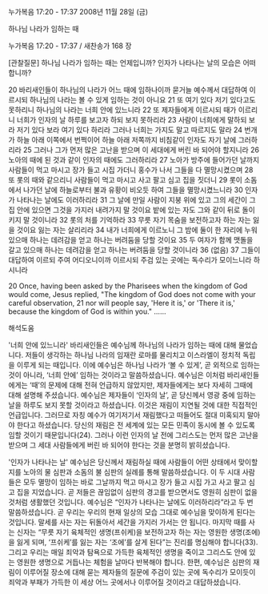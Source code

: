 누가복음 17:20 - 17:37 
2008년 11월 28일 (금)

하나님 나라가 임하는 때



누가복음 17:20 - 17:37 / 새찬송가 168 장


[관찰질문]
하나님 나라가 임하는 때는 언제입니까? 
인자가 나타나는 날의 모습은 어떠합니까?   

20 바리새인들이 하나님의 나라가 어느 때에 임하나이까 묻거늘 예수께서 대답하여 이르시되 하나님의 나라는 볼 수 있게 임하는 것이 아니요 
21 또 여기 있다 저기 있다고도 못하리니 하나님의 나라는 너희 안에 있느니라 
22 또 제자들에게 이르시되 때가 이르리니 너희가 인자의 날 하루를 보고자 하되 보지 못하리라 
23 사람이 너희에게 말하되 보라 저기 있다 보라 여기 있다 하리라 그러나 너희는 가지도 말고 따르지도 말라 
24 번개가 하늘 아래 이쪽에서 번쩍이어 하늘 아래 저쪽까지 비침같이 인자도 자기 날에 그러하리라 
25 그러나 그가 먼저 많은 고난을 받으며 이 세대에게 버린 바 되어야 할지니라 
26 노아의 때에 된 것과 같이 인자의 때에도 그러하리라 
27 노아가 방주에 들어가던 날까지 사람들이 먹고 마시고 장가 들고 시집 가더니 홍수가 나서 그들을 다 멸망시켰으며 
28 또 롯의 때와 같으리니 사람들이 먹고 마시고 사고 팔고 심고 집을 짓더니 
29 롯이 소돔에서 나가던 날에 하늘로부터 불과 유황이 비오듯 하여 그들을 멸망시켰느니라 
30 인자가 나타나는 날에도 이러하리라 
31 그 날에 만일 사람이 지붕 위에 있고 그의 세간이 그 집 안에 있으면 그것을 가지러 내려가지 말 것이요 밭에 있는 자도 그와 같이 뒤로 돌이키지 말 것이니라 
32 롯의 처를 기억하라 
33 무릇 자기 목숨을 보전하고자 하는 자는 잃을 것이요 잃는 자는 살리리라 
34 내가 너희에게 이르노니 그 밤에 둘이 한 자리에 누워 있으매 하나는 데려감을 얻고 하나는 버려둠을 당할 것이요 
35 두 여자가 함께 맷돌을 갈고 있으매 하나는 데려감을 얻고 하나는 버려둠을 당할 것이니라 
36 (없음) 
37 그들이 대답하여 이르되 주여 어디오니이까 이르시되 주검 있는 곳에는 독수리가 모이느니라 하시니라 

20 Once, having been asked by the Pharisees when the kingdom of God would come, Jesus replied, "The kingdom of God does not come with your careful observation, 
21 nor will people say, 'Here it is,' or 'There it is,' because the kingdom of God is within you." ......

해석도움





'너희 안에 있느니라'
 바리새인들은 예수님께 하나님의 나라가 임하는 때에 대해 물었습니다. 저들이 생각하는 하나님 나라의 임재란 로마를 물리치고 이스라엘이 정치적 독립을 이루게 되는 때입니다. 이에 예수님은 하나님 나라가 ‘볼 수 있게’, 곧 외적으로 임하는 것이 아니라, ‘너희 안에’ 임하는 것이라고 말씀하셨습니다. 예수님은 이처럼 바리새인들에게는 ‘때’의 문제에 대해 전혀 언급하지 않았지만, 제자들에게는 보다 자세히 그때에 대해 설명해 주셨습니다. 예수님은 제자들이 ‘인자의 날’, 곧 당신께서 영광 중에 임하는 날을 하루도 보지 못할 것이라고 하셨습니다. 이것은 재림이 지연될 것에 대한 직접적인 언급입니다. 그러므로 자칭 예수가 여기저기서 재림했다고 떠들어도 절대 미혹되지 말아야 한다고 하셨습니다. 당신의 재림은 전 세계에 있는 모든 민족이 동시에 볼 수 있도록 임할 것이기 때문입니다(24). 그러나 이런 인자의 날 전에 그리스도는 먼저 많은 고난을 받으며 그 세대 사람들에게 버린 바 되어야 한다는 것을 분명히 밝히셨습니다.

'인자가 나타나는 날'
 예수님은 당신께서 재림하실 때에 사람들이 어떤 상태에서 맞이할지를 노아의 물 심판과 소돔의 불 심판의 실례를 통해 말씀하셨습니다. 이 두 시대 사람들은 모두 멸망이 임하는 바로 그날까지 먹고 마시고 장가 들고 시집 가고 사고 팔고 심고 집을 지었습니다. 곧 저들은 끊임없이 심판의 경고를 받으면서도 영원히 심판이 없을 것처럼 생활했던 것입니다. 예수님은 “인자가 나타나는 날에도 이러하리라”라고 두 번 말씀하셨습니다. 곧 우리는 우리의 현재 일상의 모습 그대로 예수님을 맞이하게 된다는 것입니다. 말세를 사는 자는 뒤돌아서 세간을 가지러 가서는 안 됩니다. 마지막 때를 사는 신자는 “무릇 자기 육체적인 생명(프쉬케)을 보전하고자 하는 자는 영원한 생명(조에)을 잃게 되며, ‘프쉬케’를 잃는 자는 ‘조에’를 살게 된다”는 진리를 명심해야 합니다(33). 그리고 우리는 매일 죄악과 탐욕으로 가득한 육체적인 생명을 죽이고 그리스도 안에 있는 영원한 생명으로 거듭나는 체험을 날마다 반복해야 합니다. 한편, 예수님은 심판의 재림이 이루어질 장소에 대해 묻는 제자들의 질문에 주검이 있는 곳에 독수리가 모이듯이 죄악과 부패가 가득한 이 세상 어느 곳에서나 이루어질 것이라고 대답하셨습니다.